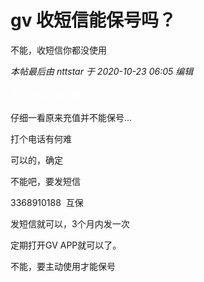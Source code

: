 # gv 收短信能保号吗？


不能，收短信你都没使用

<i class="pstatus"> 本帖最后由 nttstar 于 2020-10-23 06:05 编辑 </i><br />
<br />
<font color="White">充个10美元保号呀</font><br />
<br />
仔细一看原来充值并不能保号...

打个电话有何难

可以的，确定

不能吧，要发短信

3368910188&nbsp;&nbsp;互保

发短信就可以，3个月内发一次<img id="aimg_kLCEP" onclick="zoom(this, this.src, 0, 0, 0)" class="zoom" src="https://cdn.jsdelivr.net/gh/hishis/forum-master/public/images/patch.gif" onmouseover="img_onmouseoverfunc(this)" onload="thumbImg(this)" border="0" alt="" />

定期打开GV APP就可以了。

不能，要主动使用才能保号
